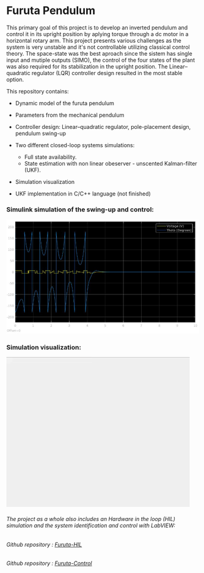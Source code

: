 # Furuta Pendulum

This primary goal of this project is to develop an inverted pendulum and control it in its upright position by aplying torque through a dc motor in a horizontal rotary arm.
This project presents various challenges as the system is very unstable and it's not controllable utilizing classical control theory. The space-state was the best aproach since the sistem has single input and mutiple outputs (SIMO), the control of the four states of the plant was also required for its stabilization in the upright position. The Linear–quadratic regulator (LQR) controller design resulted in the most stable option.

This repository contains:

- Dynamic model of the furuta pendulum

- Parameters from the mechanical pendulum

- Controller design: Linear–quadratic regulator, pole-placement design, pendulum swing-up

- Two different closed-loop systems simulations:
   - Full state availability.
   - State estimation with non linear obeserver - unscented Kalman-filter (UKF).
   
- Simulation visualization

- UKF implementation in C/C++ language (not finished)  


### Simulink simulation of the swing-up and control:

![](Simulink_SwingUpAndControl.jpg )

### Simulation visualization:

![](Visualization.gif)

###### The project as a whole also includes an Hardware in the loop (HIL) simulation  and the system identification and control with LabVIEW:
######   Github repository : [Furuta-HIL](https://github.com/feippolito/Furuta-HIL)
######   Github repository : [Furuta-Control](https://github.com/feippolito/Furuta-Control)
